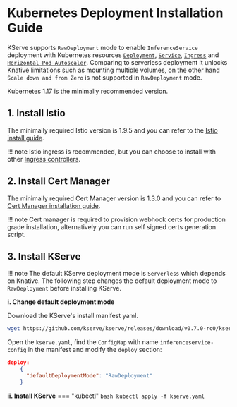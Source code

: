 # Kubernetes Deployment Installation Guide
KServe supports `RawDeployment` mode to enable `InferenceService` deployment with Kubernetes resources [`Deployment`](https://kubernetes.io/docs/concepts/workloads/controllers/deployment), [`Service`](https://kubernetes.io/docs/concepts/services-networking/service), [`Ingress`](https://kubernetes.io/docs/concepts/services-networking/ingress) and [`Horizontal Pod Autoscaler`](https://kubernetes.io/docs/tasks/run-application/horizontal-pod-autoscale). Comparing to serverless deployment it unlocks Knative limitations such as mounting multiple volumes, on the other hand `Scale down and from Zero` is not supported in `RawDeployment` mode.

Kubernetes 1.17 is the minimally recommended version.
## 1. Install Istio
The minimally required Istio version is 1.9.5 and you can refer to the [Istio install guide](https://istio.io/latest/docs/setup/install).

!!! note 
    Istio ingress is recommended, but you can choose to install with other [Ingress controllers](https://kubernetes.io/docs/concepts/services-networking/ingress-controllers/).

## 2. Install Cert Manager
The minimally required Cert Manager version is 1.3.0 and you can refer to [Cert Manager installation guide](https://cert-manager.io/docs/installation/).

!!! note
    Cert manager is required to provision webhook certs for production grade installation, alternatively you can run self signed certs generation script.

## 3. Install KServe
!!! note 
    The default KServe deployment mode is `Serverless` which depends on Knative. The following step changes the default deployment mode to `RawDeployment` before installing KServe.

**i. Change default deployment mode**

Download the KServe's install manifest yaml.
```bash
wget https://github.com/kserve/kserve/releases/download/v0.7.0-rc0/kserve.yaml
```
Open the `kserve.yaml`, find the `ConfigMap` with name `inferenceservice-config` in the manifest and modify the `deploy` section:
```json
deploy:
    {
      "defaultDeploymentMode": "RawDeployment"
    }
```

**ii. Install KServe**
=== "kubectl"
    ```bash
    kubectl apply -f kserve.yaml
    ``` 
